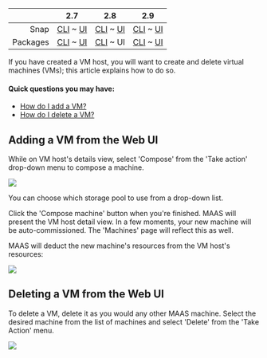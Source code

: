 <!-- deb-2-7-cli
||2.7|2.8|2.9|
|-----:|:-----:|:-----:|:-----:|
|Snap|[CLI](/t/creating-and-deleting-vms-snap-2-7-cli/2574) ~ [UI](/t/creating-and-deleting-vms-snap-2-7-ui/2575)|[CLI](/t/creating-and-deleting-vms-snap-2-8-cli/2576) ~ [UI](/t/creating-and-deleting-vms-snap-2-8-ui/2577)|[CLI](/t/creating-and-deleting-vms-snap-2-9-cli/2578) ~ [UI](/t/creating-and-deleting-vms-snap-2-9-ui/2579)|
|Packages|CLI ~ [UI](/t/creating-and-deleting-vms-deb-2-7-ui/2581)|[CLI](/t/creating-and-deleting-vms-deb-2-8-cli/2582) ~ [UI](/t/creating-and-deleting-vms-deb-2-8-ui/2583)|[CLI](/t/creating-and-deleting-vms-deb-2-9-cli/2584) ~ [UI](/t/creating-and-deleting-vms-deb-2-9-ui/2585)|
 deb-2-7-cli -->

<!-- deb-2-7-ui
||2.7|2.8|2.9|
|-----:|:-----:|:-----:|:-----:|
|Snap|[CLI](/t/creating-and-deleting-vms-snap-2-7-cli/2574) ~ [UI](/t/creating-and-deleting-vms-snap-2-7-ui/2575)|[CLI](/t/creating-and-deleting-vms-snap-2-8-cli/2576) ~ [UI](/t/creating-and-deleting-vms-snap-2-8-ui/2577)|[CLI](/t/creating-and-deleting-vms-snap-2-9-cli/2578) ~ [UI](/t/creating-and-deleting-vms-snap-2-9-ui/2579)|
|Packages|[CLI](/t/creating-and-deleting-vms-deb-2-7-cli/2580) ~ UI|[CLI](/t/creating-and-deleting-vms-deb-2-8-cli/2582) ~ [UI](/t/creating-and-deleting-vms-deb-2-8-ui/2583)|[CLI](/t/creating-and-deleting-vms-deb-2-9-cli/2584) ~ [UI](/t/creating-and-deleting-vms-deb-2-9-ui/2585)|
 deb-2-7-ui -->

<!-- deb-2-8-cli
||2.7|2.8|2.9|
|-----:|:-----:|:-----:|:-----:|
|Snap|[CLI](/t/creating-and-deleting-vms-snap-2-7-cli/2574) ~ [UI](/t/creating-and-deleting-vms-snap-2-7-ui/2575)|[CLI](/t/creating-and-deleting-vms-snap-2-8-cli/2576) ~ [UI](/t/creating-and-deleting-vms-snap-2-8-ui/2577)|[CLI](/t/creating-and-deleting-vms-snap-2-9-cli/2578) ~ [UI](/t/creating-and-deleting-vms-snap-2-9-ui/2579)|
|Packages|[CLI](/t/creating-and-deleting-vms-deb-2-7-cli/2580) ~ [UI](/t/creating-and-deleting-vms-deb-2-7-ui/2581)|CLI ~ [UI](/t/creating-and-deleting-vms-deb-2-8-ui/2583)|[CLI](/t/creating-and-deleting-vms-deb-2-9-cli/2584) ~ [UI](/t/creating-and-deleting-vms-deb-2-9-ui/2585)|
 deb-2-8-cli -->

||2.7|2.8|2.9|
|-----:|:-----:|:-----:|:-----:|
|Snap|[CLI](/t/creating-and-deleting-vms-snap-2-7-cli/2574) ~ [UI](/t/creating-and-deleting-vms-snap-2-7-ui/2575)|[CLI](/t/creating-and-deleting-vms-snap-2-8-cli/2576) ~ [UI](/t/creating-and-deleting-vms-snap-2-8-ui/2577)|[CLI](/t/creating-and-deleting-vms-snap-2-9-cli/2578) ~ [UI](/t/creating-and-deleting-vms-snap-2-9-ui/2579)|
|Packages|[CLI](/t/creating-and-deleting-vms-deb-2-7-cli/2580) ~ [UI](/t/creating-and-deleting-vms-deb-2-7-ui/2581)|[CLI](/t/creating-and-deleting-vms-deb-2-8-cli/2582) ~ UI|[CLI](/t/creating-and-deleting-vms-deb-2-9-cli/2584) ~ [UI](/t/creating-and-deleting-vms-deb-2-9-ui/2585)|

<!-- deb-2-9-cli
||2.7|2.8|2.9|
|-----:|:-----:|:-----:|:-----:|
|Snap|[CLI](/t/creating-and-deleting-vms-snap-2-7-cli/2574) ~ [UI](/t/creating-and-deleting-vms-snap-2-7-ui/2575)|[CLI](/t/creating-and-deleting-vms-snap-2-8-cli/2576) ~ [UI](/t/creating-and-deleting-vms-snap-2-8-ui/2577)|[CLI](/t/creating-and-deleting-vms-snap-2-9-cli/2578) ~ [UI](/t/creating-and-deleting-vms-snap-2-9-ui/2579)|
|Packages|[CLI](/t/creating-and-deleting-vms-deb-2-7-cli/2580) ~ [UI](/t/creating-and-deleting-vms-deb-2-7-ui/2581)|[CLI](/t/creating-and-deleting-vms-deb-2-8-cli/2582) ~ [UI](/t/creating-and-deleting-vms-deb-2-8-ui/2583)|CLI ~ [UI](/t/creating-and-deleting-vms-deb-2-9-ui/2585)|
 deb-2-9-cli -->

<!-- deb-2-9-ui
||2.7|2.8|2.9|
|-----:|:-----:|:-----:|:-----:|
|Snap|[CLI](/t/creating-and-deleting-vms-snap-2-7-cli/2574) ~ [UI](/t/creating-and-deleting-vms-snap-2-7-ui/2575)|[CLI](/t/creating-and-deleting-vms-snap-2-8-cli/2576) ~ [UI](/t/creating-and-deleting-vms-snap-2-8-ui/2577)|[CLI](/t/creating-and-deleting-vms-snap-2-9-cli/2578) ~ [UI](/t/creating-and-deleting-vms-snap-2-9-ui/2579)|
|Packages|[CLI](/t/creating-and-deleting-vms-deb-2-7-cli/2580) ~ [UI](/t/creating-and-deleting-vms-deb-2-7-ui/2581)|[CLI](/t/creating-and-deleting-vms-deb-2-8-cli/2582) ~ [UI](/t/creating-and-deleting-vms-deb-2-8-ui/2583)|[CLI](/t/creating-and-deleting-vms-deb-2-9-cli/2584) ~ UI|
 deb-2-9-ui -->

<!-- snap-2-7-cli
||2.7|2.8|2.9|
|-----:|:-----:|:-----:|:-----:|
|Snap|CLI ~ [UI](/t/creating-and-deleting-vms-snap-2-7-ui/2575)|[CLI](/t/creating-and-deleting-vms-snap-2-8-cli/2576) ~ [UI](/t/creating-and-deleting-vms-snap-2-8-ui/2577)|[CLI](/t/creating-and-deleting-vms-snap-2-9-cli/2578) ~ [UI](/t/creating-and-deleting-vms-snap-2-9-ui/2579)|
|Packages|[CLI](/t/creating-and-deleting-vms-deb-2-7-cli/2580) ~ [UI](/t/creating-and-deleting-vms-deb-2-7-ui/2581)|[CLI](/t/creating-and-deleting-vms-deb-2-8-cli/2582) ~ [UI](/t/creating-and-deleting-vms-deb-2-8-ui/2583)|[CLI](/t/creating-and-deleting-vms-deb-2-9-cli/2584) ~ [UI](/t/creating-and-deleting-vms-deb-2-9-ui/2585)|
 snap-2-7-cli -->

<!-- snap-2-7-ui
||2.7|2.8|2.9|
|-----:|:-----:|:-----:|:-----:|
|Snap|[CLI](/t/creating-and-deleting-vms-snap-2-7-cli/2574) ~ UI|[CLI](/t/creating-and-deleting-vms-snap-2-8-cli/2576) ~ [UI](/t/creating-and-deleting-vms-snap-2-8-ui/2577)|[CLI](/t/creating-and-deleting-vms-snap-2-9-cli/2578) ~ [UI](/t/creating-and-deleting-vms-snap-2-9-ui/2579)|
|Packages|[CLI](/t/creating-and-deleting-vms-deb-2-7-cli/2580) ~ [UI](/t/creating-and-deleting-vms-deb-2-7-ui/2581)|[CLI](/t/creating-and-deleting-vms-deb-2-8-cli/2582) ~ [UI](/t/creating-and-deleting-vms-deb-2-8-ui/2583)|[CLI](/t/creating-and-deleting-vms-deb-2-9-cli/2584) ~ [UI](/t/creating-and-deleting-vms-deb-2-9-ui/2585)|
 snap-2-7-ui -->

<!-- snap-2-8-cli
||2.7|2.8|2.9|
|-----:|:-----:|:-----:|:-----:|
|Snap|[CLI](/t/creating-and-deleting-vms-snap-2-7-cli/2574) ~ [UI](/t/creating-and-deleting-vms-snap-2-7-ui/2575)|CLI ~ [UI](/t/creating-and-deleting-vms-snap-2-8-ui/2577)|[CLI](/t/creating-and-deleting-vms-snap-2-9-cli/2578) ~ [UI](/t/creating-and-deleting-vms-snap-2-9-ui/2579)|
|Packages|[CLI](/t/creating-and-deleting-vms-deb-2-7-cli/2580) ~ [UI](/t/creating-and-deleting-vms-deb-2-7-ui/2581)|[CLI](/t/creating-and-deleting-vms-deb-2-8-cli/2582) ~ [UI](/t/creating-and-deleting-vms-deb-2-8-ui/2583)|[CLI](/t/creating-and-deleting-vms-deb-2-9-cli/2584) ~ [UI](/t/creating-and-deleting-vms-deb-2-9-ui/2585)|
 snap-2-8-cli -->

<!-- snap-2-8-ui
||2.7|2.8|2.9|
|-----:|:-----:|:-----:|:-----:|
|Snap|[CLI](/t/creating-and-deleting-vms-snap-2-7-cli/2574) ~ [UI](/t/creating-and-deleting-vms-snap-2-7-ui/2575)|[CLI](/t/creating-and-deleting-vms-snap-2-8-cli/2576) ~ UI|[CLI](/t/creating-and-deleting-vms-snap-2-9-cli/2578) ~ [UI](/t/creating-and-deleting-vms-snap-2-9-ui/2579)|
|Packages|[CLI](/t/creating-and-deleting-vms-deb-2-7-cli/2580) ~ [UI](/t/creating-and-deleting-vms-deb-2-7-ui/2581)|[CLI](/t/creating-and-deleting-vms-deb-2-8-cli/2582) ~ [UI](/t/creating-and-deleting-vms-deb-2-8-ui/2583)|[CLI](/t/creating-and-deleting-vms-deb-2-9-cli/2584) ~ [UI](/t/creating-and-deleting-vms-deb-2-9-ui/2585)|
 snap-2-8-ui -->

<!-- snap-2-9-cli
||2.7|2.8|2.9|
|-----:|:-----:|:-----:|:-----:|
|Snap|[CLI](/t/creating-and-deleting-vms-snap-2-7-cli/2574) ~ [UI](/t/creating-and-deleting-vms-snap-2-7-ui/2575)|[CLI](/t/creating-and-deleting-vms-snap-2-8-cli/2576) ~ [UI](/t/creating-and-deleting-vms-snap-2-8-ui/2577)|CLI ~ [UI](/t/creating-and-deleting-vms-snap-2-9-ui/2579)|
|Packages|[CLI](/t/creating-and-deleting-vms-deb-2-7-cli/2580) ~ [UI](/t/creating-and-deleting-vms-deb-2-7-ui/2581)|[CLI](/t/creating-and-deleting-vms-deb-2-8-cli/2582) ~ [UI](/t/creating-and-deleting-vms-deb-2-8-ui/2583)|[CLI](/t/creating-and-deleting-vms-deb-2-9-cli/2584) ~ [UI](/t/creating-and-deleting-vms-deb-2-9-ui/2585)|
 snap-2-9-cli -->

<!-- snap-2-9-ui
||2.7|2.8|2.9|
|-----:|:-----:|:-----:|:-----:|
|Snap|[CLI](/t/creating-and-deleting-vms-snap-2-7-cli/2574) ~ [UI](/t/creating-and-deleting-vms-snap-2-7-ui/2575)|[CLI](/t/creating-and-deleting-vms-snap-2-8-cli/2576) ~ [UI](/t/creating-and-deleting-vms-snap-2-8-ui/2577)|[CLI](/t/creating-and-deleting-vms-snap-2-9-cli/2578) ~ UI|
|Packages|[CLI](/t/creating-and-deleting-vms-deb-2-7-cli/2580) ~ [UI](/t/creating-and-deleting-vms-deb-2-7-ui/2581)|[CLI](/t/creating-and-deleting-vms-deb-2-8-cli/2582) ~ [UI](/t/creating-and-deleting-vms-deb-2-8-ui/2583)|[CLI](/t/creating-and-deleting-vms-deb-2-9-cli/2584) ~ [UI](/t/creating-and-deleting-vms-deb-2-9-ui/2585)|
 snap-2-9-ui -->

If you have created a VM host, you will want to create and delete virtual machines (VMs); this article explains how to do so.

#### Quick questions you may have:

* [How do I add a VM?](#heading--add-vm-from-ui)
* [How do I delete a VM?](#heading--delete-a-machine)

<h2 id="heading--add-vm-from-ui">Adding a VM from the Web UI</h2>

While on VM host's details view, select 'Compose' from the 'Take action' drop-down menu to compose a machine.

<a href="https://discourse.maas.io/uploads/default/original/1X/937726bb839eefb28e9297e8f97bd48556c1014c.jpeg" target = "_blank"><img src="https://discourse.maas.io/uploads/default/original/1X/937726bb839eefb28e9297e8f97bd48556c1014c.jpeg"></a> 

You can choose which storage pool to use from a drop-down list. 

Click the 'Compose machine' button when you're finished. MAAS will present the VM host detail view. In a few moments, your new machine will be auto-commissioned. The 'Machines' page will reflect this as well.

MAAS will deduct the new machine's resources from the VM host's resources:

<a href="https://discourse.maas.io/uploads/default/original/1X/3b621ab0e7b4f6a86963d2b7c50b677b815956ab.jpeg" target = "_blank"><img src="https://discourse.maas.io/uploads/default/original/1X/3b621ab0e7b4f6a86963d2b7c50b677b815956ab.jpeg"></a> 

<h2 id="heading--delete-a-machine">Deleting a VM from the Web UI</h2>

To delete a VM, delete it as you would any other MAAS machine. Select the desired machine from the list of machines and select 'Delete' from the 'Take Action' menu.

<a href="https://discourse.maas.io/uploads/default/original/1X/34d3f5fcd8a86bfa827bab5383209ea9ca117f50.jpeg" target = "_blank"><img src="https://discourse.maas.io/uploads/default/original/1X/34d3f5fcd8a86bfa827bab5383209ea9ca117f50.jpeg"></a> 

<!-- snap-2-7-cli snap-2-8-cli snap-2-9-cli deb-2-7-cli deb-2-8-cli deb-2-9-cli
* [How do I add a VM?](#heading--adding-a-vm-from-the-cli)
* [How do I set resources while adding a VM?](#heading--set-resources)
* [How do I set the architecture while adding a VM?](#heading--architecture)
* [How do I set storage while adding a VM?](#heading--storage)
* [How do I specify interfaces while adding a VM?](#heading--interfaces)
* [How do I find a VM host ID?](#heading--find-vm-host-ids)
* [How do I delete a VM?](#heading--delete-a-vm)

<h2 id="heading--adding-a-vm-from-the-cli">Adding a VM from the CLI</h2>

To compose a basic VM:

    maas $PROFILE vm-host compose $VM_HOST_ID

Example output for default composing:

    {
        "system_id": "73yxmc",
        "resource_uri": "/MAAS/api/2.0/machines/73yxmc/"
    }

<h3 id="heading--set-resources">Set resources while adding a VM</h3>

Compose with resources specified:

    maas $PROFILE vm-host compose $VM_HOST_ID $RESOURCES

Where $RESOURCES is a space-separated list of constraints:

* *cores=* requested cores
* *cpu_speed=* requested minimum cpu speed in MHz
* *memory=* requested memory in MB
* *architecture=* See [Architecture](#heading--architecture) below 
* *storage=* See [Storage](#heading--storage) below
* *interfaces=* See [Interfaces](#heading--interfaces) below

<h3 id="heading--architecture">Setting the architecture while adding a VM</h3>

To list available architectures:

    maas $PROFILE boot-resources read

Then, for example:

    maas $PROFILE vm-host compose $VM_HOST_ID \
        cores=40 cpu_speed=2000 memory=7812 architecture="amd64/generic"

<h3 id="heading--storage">Setting storage parameters while adding a VM</h3>

Storage parameters look like this:

    storage="<label>:<size in GB>(<storage pool name>),<label>:<size in GB>(<storage pool name>)"

For example, to compose a machine with the following disks:

-   32 GB disk from storage pool `pool1`
-   64 GB disk from storage pool `pool2`

where we want the first disk to be a bootable root partition `/` and the second to be a home directory.

First, create the VM:

    maas $PROFILE vm-host compose $VM_HOST_ID "storage=mylabel:32(pool1),mylabel:64(pool2)"

Note that the labels, here `mylabel`, are an ephemeral convenience that you might find useful in scripting MAAS actions.

MAAS will create a VM with 2 disks, `/dev/vda` (32 GB) and `/dev/vdb` (64 GB). After MAAS enlists, commissions and acquires the machine, you can edit the disks before deploying to suit your needs. For example, we'll set a boot, root, and home partition.

We'll start by deleting the `/` partition MAAS created because we want a separate `/boot` partition to demonstrate how yo.

    maas admin partition delete $VM_HOST_ID $DISK1_ID $PARTITION_ID

[note]
To find `$DISK1_ID` and `$PARTITION_ID`, use `maas admin machine read $VM_HOST_ID`.
[/note]

Now, create a boot partition (~512MB):

    maas admin partitions create $VM_HOST_ID $DISK1_ID size=512000000 bootable=True

We'll use the remaining space for the root partition, so create another without specifying size:

    maas admin partitions create $VM_HOST_ID $DISK1_ID

Finally, create a partition to use as the home directory. Here we'll use the entire space:

    maas admin partitions create $VM_HOST_ID $DISK2_ID

[note]
To find `$DISK2_ID`, use `maas admin machine read $VM_HOST_ID`.
[/note]

Now, format the partitions. This requires three commands:

    maas admin partition format $VM_HOST_ID $DISK1_ID $BOOT_PARTITION_ID fstype=ext2
    maas admin partition format $VM_HOST_ID $DISK1_ID $ROOT_PARTITION_ID fstype=ext4
    maas admin partition format $VM_HOST_ID $DISK2_ID $HOME_PARTITION_ID fstype=ext4

[note]
To find the partition IDs, use `maas admin partitions read $VM_HOST_ID $DISK1_ID` and `maas admin partitions read $VM_HOST_ID $DISK2_ID`
[/note]

Before you can deploy the machine with our partition layout, you need to mount the new partitions. Here, we'll do that in three commands:

    maas admin partition mount $SYSTEM_ID $DISK1_ID $BOOT_PARTITION_ID     "mount_point=/boot"
    maas admin partition mount $SYSTEM_ID $DISK1_ID $ROOT_PARTITION_ID "mount_point=/"
    maas admin partition mount $SYSTEM_ID $DISK2_ID $HOME_PARTITION_ID "mount_point=/home"

Finally, we deploy the machine. MAAS will use the partitions as we have defined them, similar to a normal Ubuntu desktop install:

    maas admin machine deploy $SYSTEM_ID

<h3 id="heading--interfaces">Specifying interfaces while adding a VM</h3>

Using the `interfaces` constraint, you can compose virtual machines with interfaces, allowing the selection of VM host NICs.

If you don't specify an `interfaces` constraint, MAAS maintains backward compatibility by checking for a `maas` network, then a `default` network to which to connect the virtual machine.

If you specify an `interfaces` constraint, MAAS creates a `bridge` or `macvlan` attachment to the networks that match the given constraint. MAAS prefers `bridge` interface attachments when possible since this typically results in successful communication.

Consider the following interfaces constraint:

    interfaces=eth0:space=maas,eth1:space=storage

Assuming you deploy the VM host on a machine or controller with access to the `maas` and `storage` [spaces](/t/concepts-and-terms/785#heading--spaces), MAAS will create an `eth0` interface bound to the `maas` space and an `eth1` interface bound to the `storage` space.

Another example tells MAAS to assign unallocated IP addresses:

    interfaces=eth0:ip=172.16.99.42

MAAS automatically converts the `ip` constraint to a VLAN constraint (matching the VLAN which corresponds to the subnet can be found -- e.g. `172.16.99.0/24`.) and assigns the IP address to the newly-composed machine upon allocation.

See the Machines [MAAS API documentation](https://maas.io/docs/api#machines) for a list of all constraint keys.

<h3 id="heading--find-vm-host-ids">Find VM host IDs</h3>

Here's a simple way to find a VM host's ID by name using `jq`:

    maas $PROFILE vm-hosts read | jq '.[] | select (.name=="MyVMHost") | .name, .id'

Example output:

    "MyVMHost"
    1

<h2 id="heading--delete-a-vm">Deleting a VM with the CLI</h2>

    maas $PROFILE machine delete $SYSTEM_ID

After you delete a machine, its resources will be available for other VMs.
snap-2-7-cli snap-2-8-cli snap-2-9-cli deb-2-7-cli deb-2-8-cli deb-2-9-cli -->